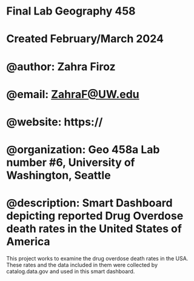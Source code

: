 # Final Lab Geography 458
# Created February/March 2024
# @author:          Zahra Firoz
# @email:           ZahraF@UW.edu
# @website:         https://
# @organization:    Geo 458a Lab number #6, University of Washington, Seattle
# @description:     Smart Dashboard depicting reported Drug Overdose death rates in the United States of America

This project works to examine the drug overdose death rates in the USA. These rates and the data included in them were collected by catalog.data.gov and used in this smart dashboard. 
